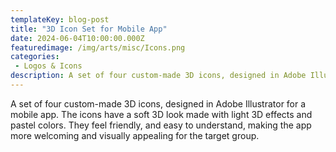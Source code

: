 ```yaml
---
templateKey: blog-post
title: "3D Icon Set for Mobile App"
date: 2024-06-04T10:00:00.000Z
featuredimage: /img/arts/misc/Icons.png
categories:
 - Logos & Icons 
description: A set of four custom-made 3D icons, designed in Adobe Illustrator for a mobile app. The icons have a soft 3D look made with light 3D effects and pastel colors. They feel friendly, and easy to understand, making the app more welcoming and visually appealing for the target group.
---
```

A set of four custom-made 3D icons, designed in Adobe Illustrator for a mobile app. The icons have a soft 3D look made with light 3D effects and pastel colors. They feel friendly, and easy to understand, making the app more welcoming and visually appealing for the target group.
